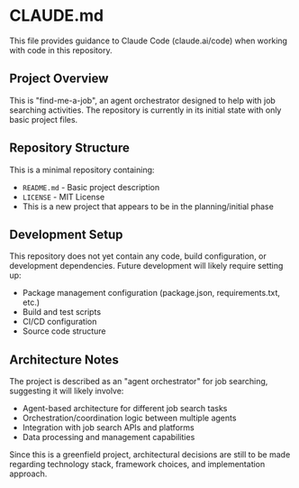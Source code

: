 # CLAUDE.md

This file provides guidance to Claude Code (claude.ai/code) when working with code in this repository.

## Project Overview

This is "find-me-a-job", an agent orchestrator designed to help with job searching activities. The repository is currently in its initial state with only basic project files.

## Repository Structure

This is a minimal repository containing:
- `README.md` - Basic project description
- `LICENSE` - MIT License
- This is a new project that appears to be in the planning/initial phase

## Development Setup

This repository does not yet contain any code, build configuration, or development dependencies. Future development will likely require setting up:
- Package management configuration (package.json, requirements.txt, etc.)
- Build and test scripts
- CI/CD configuration
- Source code structure

## Architecture Notes

The project is described as an "agent orchestrator" for job searching, suggesting it will likely involve:
- Agent-based architecture for different job search tasks
- Orchestration/coordination logic between multiple agents
- Integration with job search APIs and platforms
- Data processing and management capabilities

Since this is a greenfield project, architectural decisions are still to be made regarding technology stack, framework choices, and implementation approach.